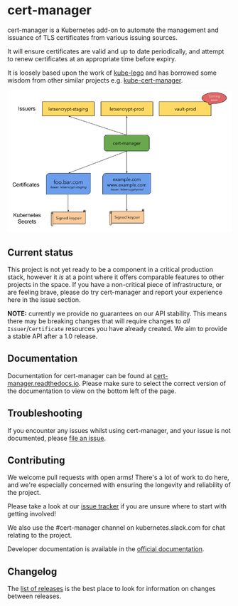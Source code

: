 # cert-manager

cert-manager is a Kubernetes add-on to automate the management and issuance of
TLS certificates from various issuing sources.

It will ensure certificates are valid and up to date periodically, and attempt
to renew certificates at an appropriate time before expiry.

It is loosely based upon the work of [kube-lego](https://github.com/jetstack/kube-lego)
and has borrowed some wisdom from other similar projects e.g.
[kube-cert-manager](https://github.com/PalmStoneGames/kube-cert-manager).

![cert-manager high level overview diagram](/docs/images/high-level-overview.png)

## Current status

This project is not yet ready to be a component in a critical production stack,
however it *is* at a point where it offers comparable features to other
projects in the space. If you have a non-critical piece of infrastructure, or
are feeling brave, please do try cert-manager and report your experience here
in the issue section.

**NOTE:** currently we provide no guarantees on our API stability. This means
there may be breaking changes that will require changes to *all*
`Issuer`/`Certificate` resources you have already created. We aim to provide a
stable API after a 1.0 release.

## Documentation

Documentation for cert-manager can be found at [cert-manager.readthedocs.io](https://cert-manager.readthedocs.io/en/latest/).
Please make sure to select the correct version of the documentation to view on
the bottom left of the page.

## Troubleshooting

If you encounter any issues whilst using cert-manager, and your issue is not
documented, please [file an issue](https://github.com/jetstack/cert-manager/issues).

## Contributing

We welcome pull requests with open arms! There's a lot of work to do here, and
we're especially concerned with ensuring the longevity and reliability of the
project.

Please take a look at our [issue tracker](https://github.com/jetstack/cert-manager/issues)
if you are unsure where to start with getting involved!

We also use the #cert-manager channel on kubernetes.slack.com for chat relating to
the project.

Developer documentation is available in the [official documentation](http://cert-manager.readthedocs.io/en/latest/devel/index.html).

## Changelog

The [list of releases](https://github.com/jetstack/cert-manager/releases)
is the best place to look for information on changes between releases.
